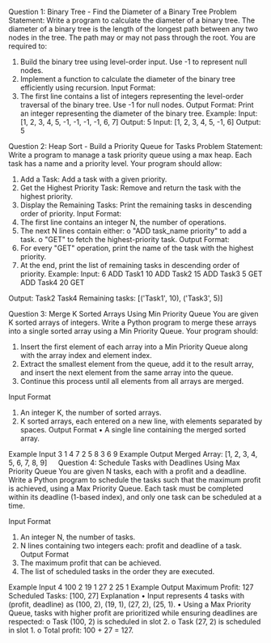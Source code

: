 Question 1: Binary Tree - Find the Diameter of a Binary Tree
Problem Statement:
Write a program to calculate the diameter of a binary tree. The diameter of a binary tree is the length of the longest path between any two nodes in the tree. The path may or may not pass through the root.
You are required to:
1.	Build the binary tree using level-order input. Use -1 to represent null nodes.
2.	Implement a function to calculate the diameter of the binary tree efficiently using recursion.
Input Format:
1.	The first line contains a list of integers representing the level-order traversal of the binary tree. Use -1 for null nodes.
Output Format:
Print an integer representing the diameter of the binary tree.
Example:
Input:
[1, 2, 3, 4, 5, -1, -1, -1, -1, 6, 7]
Output:
5
Input:
[1, 2, 3, 4, 5, -1, 6]
Output:
5


Question 2: Heap Sort - Build a Priority Queue for Tasks
Problem Statement:
Write a program to manage a task priority queue using a max heap. Each task has a name and a priority level. Your program should allow:
1.	Add a Task: Add a task with a given priority.
2.	Get the Highest Priority Task: Remove and return the task with the highest priority.
3.	Display the Remaining Tasks: Print the remaining tasks in descending order of priority.
Input Format:
1.	The first line contains an integer N, the number of operations.
2.	The next N lines contain either:
o	"ADD task_name priority" to add a task.
o	"GET" to fetch the highest-priority task.
Output Format:
1.	For every "GET" operation, print the name of the task with the highest priority.
2.	At the end, print the list of remaining tasks in descending order of priority.
Example:
Input:
6
ADD Task1 10
ADD Task2 15
ADD Task3 5
GET
ADD Task4 20
GET

Output:
Task2
Task4
Remaining tasks: [('Task1', 10), ('Task3', 5)]


Question 3: Merge K Sorted Arrays Using Min Priority Queue
You are given K sorted arrays of integers. Write a Python program to merge these arrays into a single sorted array using a Min Priority Queue.
Your program should:
1.	Insert the first element of each array into a Min Priority Queue along with the array index and element index.
2.	Extract the smallest element from the queue, add it to the result array, and insert the next element from the same array into the queue.
3.	Continue this process until all elements from all arrays are merged.

Input Format
1.	An integer K, the number of sorted arrays.
2.	K sorted arrays, each entered on a new line, with elements separated by spaces.
Output Format
•	A single line containing the merged sorted array.

Example Input
3
1 4 7
2 5 8
3 6 9
Example Output
Merged Array: [1, 2, 3, 4, 5, 6, 7, 8, 9]
 
Question 4: Schedule Tasks with Deadlines Using Max Priority Queue
You are given N tasks, each with a profit and a deadline. Write a Python program to schedule the tasks such that the maximum profit is achieved, using a Max Priority Queue.
Each task must be completed within its deadline (1-based index), and only one task can be scheduled at a time.

Input Format
1.	An integer N, the number of tasks.
2.	N lines containing two integers each: profit and deadline of a task.
Output Format
1.	The maximum profit that can be achieved.
2.	The list of scheduled tasks in the order they are executed.

Example Input
4
100   2
19   1
27   2
25   1
Example Output
Maximum Profit: 127
Scheduled Tasks: [100, 27]
Explanation
•	Input represents 4 tasks with (profit, deadline) as (100, 2), (19, 1), (27, 2), (25, 1).
•	Using a Max Priority Queue, tasks with higher profit are prioritized while ensuring deadlines are respected:
o	Task (100, 2) is scheduled in slot 2.
o	Task (27, 2) is scheduled in slot 1.
o	Total profit: 100 + 27 = 127.

